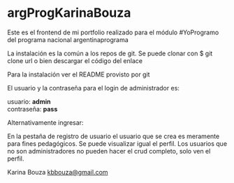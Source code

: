 # argProgKarinaBouza  

Este es el frontend de mi portfolio realizado para el módulo #YoProgramo del programa nacional argentinaprograma

La instalación es la común a los repos de git. Se puede clonar con $ git clone url o bien descargar el código del enlace

Para la instalación ver el README provisto por git

El usuario y la contraseña para el login de administrador es:

usuario: **admin**  
contraseña: **pass**

Alternativamente ingresar:


En la pestaña de registro de usuario el usuario que se crea es meramente para fines pedagógicos. Se puede visualizar igual el perfil. Los usuarios que no son administradores no pueden hacer el crud completo, solo ven el perfil.

Karina Bouza kbbouza@gmail.com

